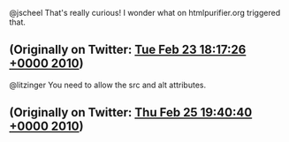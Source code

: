 @jscheel That's really curious! I wonder what on htmlpurifier.org triggered that.

(Originally on Twitter: [Tue Feb 23 18:17:26 +0000 2010](https://twitter.com/ezyang/status/9536517836))
----
@litzinger You need to allow the src and alt attributes.

(Originally on Twitter: [Thu Feb 25 19:40:40 +0000 2010](https://twitter.com/ezyang/status/9640091702))
----
